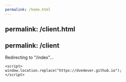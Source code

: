 ```yaml
---
permalink: /home.html
---
```

permalink: /client.html
---
permalink: /client
---
Redirecting to "/index"...
 ```
<script>
window.location.replace("https://dve4ever.github.io");
</script>
